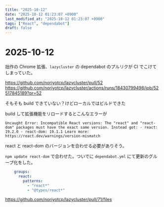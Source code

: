 ```yaml
---
title: "2025-10-12"
date: "2025-10-12 01:23:07 +0900"
last_modified_at: "2025-10-12 01:23:07 +0900"
tags: ["React", "dependabot"]
draft: false
---
```


# 2025-10-12

拙作の Chrome 拡張、`lazycluster` の dependabot のプルリクが CI でこけてしまっていた。  

https://github.com/noriyotcp/lazycluster/pull/52
https://github.com/noriyotcp/lazycluster/actions/runs/18430799498/job/52517845189?pr=52

そもそも build できていない？けどローカルではビルドできた

build して拡張機能をリロードするとこんなエラーが

```
Uncaught Error: Incompatible React versions: The "react" and "react-dom" packages must have the exact same version. Instead got: - react: 19.2.0 - react-dom: 19.1.1 Learn more: https://react.dev/warnings/version-mismatch
```

react と react-dom のバージョンを合わせる必要がありそう。

`npm update react-dom` で合わせた。ついでに `dependabot.yml` にて更新のグループ化をした。

```yml
    groups:
      react:
        patterns:
          - "react*"
          - "@types/react*"
```

https://github.com/noriyotcp/lazycluster/pull/71/files

